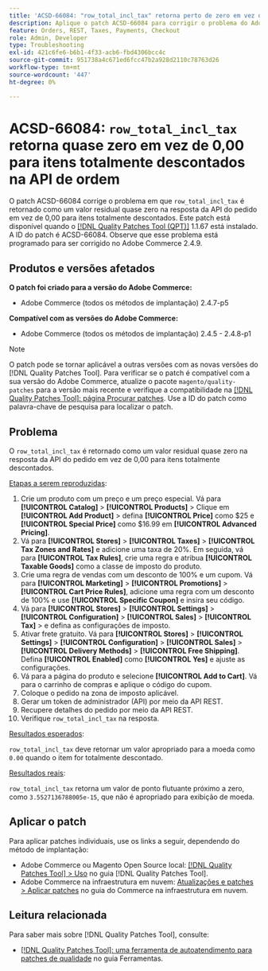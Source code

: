```yaml
---
title: 'ACSD-66084: "row_total_incl_tax" retorna perto de zero em vez de 0,00 para itens totalmente descontados na API da ordem'
description: Aplique o patch ACSD-66084 para corrigir o problema do Adobe Commerce em que "row_total_incl_tax" retornou como um valor residual próximo de zero em vez de 0,00 para itens totalmente descontados na resposta da API do pedido.
feature: Orders, REST, Taxes, Payments, Checkout
role: Admin, Developer
type: Troubleshooting
exl-id: 421c6fe6-b6b1-4f33-acb6-fbd4306bcc4c
source-git-commit: 951738a4c671ed6fcc47b2a928d2110c78763d26
workflow-type: tm+mt
source-wordcount: '447'
ht-degree: 0%

---
```


# ACSD-66084: `row_total_incl_tax` retorna quase zero em vez de 0,00 para itens totalmente descontados na API de ordem

O patch ACSD-66084 corrige o problema em que `row_total_incl_tax` é retornado como um valor residual quase zero na resposta da API do pedido em vez de 0,00 para itens totalmente descontados. Este patch está disponível quando o [[!DNL Quality Patches Tool (QPT)]](/help/tools/quality-patches-tool/quality-patches-tool-to-self-serve-quality-patches.md) 1.1.67 está instalado. A ID do patch é ACSD-66084. Observe que esse problema está programado para ser corrigido no Adobe Commerce 2.4.9.

## Produtos e versões afetados

**O patch foi criado para a versão do Adobe Commerce:**

* Adobe Commerce (todos os métodos de implantação) 2.4.7-p5

**Compatível com as versões do Adobe Commerce:**

* Adobe Commerce (todos os métodos de implantação) 2.4.5 - 2.4.8-p1

>[!NOTE]
>
>O patch pode se tornar aplicável a outras versões com as novas versões do [!DNL Quality Patches Tool]. Para verificar se o patch é compatível com a sua versão do Adobe Commerce, atualize o pacote `magento/quality-patches` para a versão mais recente e verifique a compatibilidade na [[!DNL Quality Patches Tool]: página Procurar patches](https://experienceleague.adobe.com/tools/commerce-quality-patches/index.html?lang=pt-BR). Use a ID do patch como palavra-chave de pesquisa para localizar o patch.

## Problema

O `row_total_incl_tax` é retornado como um valor residual quase zero na resposta da API do pedido em vez de 0,00 para itens totalmente descontados.

<u>Etapas a serem reproduzidas</u>:

1. Crie um produto com um preço e um preço especial. Vá para **[!UICONTROL Catalog]** > **[!UICONTROL Products]** > Clique em **[!UICONTROL Add Product]** > defina **[!UICONTROL Price]** como $25 e **[!UICONTROL Special Price]** como $16.99 em **[!UICONTROL Advanced Pricing]**.
1. Vá para **[!UICONTROL Stores]** > **[!UICONTROL Taxes]** > **[!UICONTROL Tax Zones and Rates]** e adicione uma taxa de 20%. Em seguida, vá para **[!UICONTROL Tax Rules]**, crie uma regra e atribua
   **[!UICONTROL Taxable Goods]** como a classe de imposto do produto.
1. Crie uma regra de vendas com um desconto de 100% e um cupom. Vá para **[!UICONTROL Marketing]** > **[!UICONTROL Promotions]** > **[!UICONTROL Cart Price Rules]**, adicione uma regra com um desconto de 100% e use **[!UICONTROL Specific Coupon]** e insira seu código.
1. Vá para **[!UICONTROL Stores]** > **[!UICONTROL Settings]** > **[!UICONTROL Configuration]** > **[!UICONTROL Sales]** > **[!UICONTROL Tax]** > e defina as configurações de imposto.
1. Ativar frete gratuito. Vá para **[!UICONTROL Stores]** > **[!UICONTROL Settings]** > **[!UICONTROL Configuration]** > **[!UICONTROL Sales]** > **[!UICONTROL Delivery Methods]** > **[!UICONTROL Free Shipping]**. Defina **[!UICONTROL Enabled]** como **[!UICONTROL Yes]** e ajuste as configurações.
1. Vá para a página do produto e selecione **[!UICONTROL Add to Cart]**. Vá para o carrinho de compras e aplique o código do cupom.
1. Coloque o pedido na zona de imposto aplicável.
1. Gerar um token de administrador (API) por meio da API REST.
1. Recupere detalhes do pedido por meio da API REST.
1. Verifique `row_total_incl_tax` na resposta.

<u>Resultados esperados</u>:

`row_total_incl_tax` deve retornar um valor apropriado para a moeda como `0.00` quando o item for totalmente descontado.

<u>Resultados reais</u>:

`row_total_incl_tax` retorna um valor de ponto flutuante próximo a zero, como `3.5527136788005e-15`, que não é apropriado para exibição de moeda.

## Aplicar o patch

Para aplicar patches individuais, use os links a seguir, dependendo do método de implantação:

* Adobe Commerce ou Magento Open Source local: [[!DNL Quality Patches Tool] > Uso](/help/tools/quality-patches-tool/usage.md) no guia [!DNL Quality Patches Tool].
* Adobe Commerce na infraestrutura em nuvem: [Atualizações e patches > Aplicar patches](https://experienceleague.adobe.com/docs/commerce-cloud-service/user-guide/develop/upgrade/apply-patches.html?lang=pt-BR) no guia do Commerce na infraestrutura em nuvem.

## Leitura relacionada

Para saber mais sobre [!DNL Quality Patches Tool], consulte:

* [[!DNL Quality Patches Tool]: uma ferramenta de autoatendimento para patches de qualidade](/help/tools/quality-patches-tool/quality-patches-tool-to-self-serve-quality-patches.md) no guia Ferramentas.
